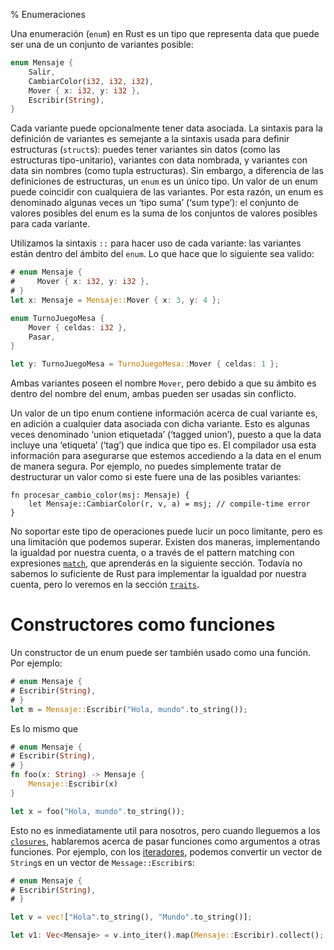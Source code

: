 % Enumeraciones

Una enumeración (`enum`) en Rust es un tipo que representa data que puede ser una de un conjunto de variantes posible:

```rust
enum Mensaje {
    Salir,
    CambiarColor(i32, i32, i32),
    Mover { x: i32, y: i32 },
    Escribir(String),
}
```

Cada variante puede opcionalmente tener data asociada. La sintaxis para la definición de variantes es semejante a la sintaxis usada para definir estructuras (`struct`s): puedes tener variantes sin datos (como las estructuras tipo-unitario), variantes con data nombrada, y variantes con data sin nombres (como tupla estructuras). Sin embargo, a diferencia de las definiciones de estructuras, un `enum` es un único tipo. Un valor de un enum puede coincidir con cualquiera de las variantes. Por esta razón, un enum es denominado algunas veces un ‘tipo suma’ (‘sum type’): el conjunto de valores posibles del enum es la suma de los conjuntos de valores posibles para cada variante.

Utilizamos la sintaxis `::` para hacer uso de cada variante: las variantes están dentro del ámbito del `enum`. Lo que hace que lo siguiente sea valido:

```rust
# enum Mensaje {
#     Mover { x: i32, y: i32 },
# }
let x: Mensaje = Mensaje::Mover { x: 3, y: 4 };

enum TurnoJuegoMesa {
    Mover { celdas: i32 },
    Pasar,
}

let y: TurnoJuegoMesa = TurnoJuegoMesa::Mover { celdas: 1 };
```

Ambas variantes poseen el nombre `Mover`, pero debido a que su ámbito es dentro del nombre del enum, ambas pueden ser usadas sin conflicto.

Un valor de un tipo enum contiene información acerca de cual variante es, en adición a cualquier data asociada con dicha variante. Esto es algunas veces denominado ‘union etiquetada’ (‘tagged union’), puesto a que la data incluye una ‘etiqueta’ (‘tag’) que indica que tipo es. El compilador usa esta información para asegurarse que estemos accediendo a la data en el enum de manera segura. Por ejemplo, no puedes simplemente tratar de destructurar un valor como si este fuere una de las posibles variantes:

```rust,ignore
fn procesar_cambio_color(msj: Mensaje) {
    let Mensaje::CambiarColor(r, v, a) = msj; // compile-time error
}
```

No soportar este tipo de operaciones puede lucir un poco limitante, pero es una limitación que podemos superar. Existen dos maneras, implementando la igualdad por nuestra cuenta, o a través de el pattern matching con expresiones [`match`][match], que aprenderás en la siguiente sección. Todavía no sabemos lo suficiente de Rust para implementar la igualdad por nuestra cuenta, pero lo veremos en la sección [`traits`][traits].

[match]: match.html
[if-let]: if-let.html
[traits]: traits.html

# Constructores como funciones

Un constructor de un enum puede ser también usado como una función. Por ejemplo:

```rust
# enum Mensaje {
# Escribir(String),
# }
let m = Mensaje::Escribir("Hola, mundo".to_string());
```

Es lo mismo que

```rust
# enum Mensaje {
# Escribir(String),
# }
fn foo(x: String) -> Mensaje {
    Mensaje::Escribir(x)
}

let x = foo("Hola, mundo".to_string());
```

Esto no es inmediatamente util para nosotros, pero cuando lleguemos a los [`closures`][closures], hablaremos acerca de pasar funciones como argumentos a otras funciones. Por ejemplo, con los [iteradores][iterators], podemos convertir un vector de `String`s en un vector de `Message::Escribir`s:

```rust
# enum Mensaje {
# Escribir(String),
# }

let v = vec!["Hola".to_string(), "Mundo".to_string()];

let v1: Vec<Mensaje> = v.into_iter().map(Mensaje::Escribir).collect();
```

[closures]: closures.html
[iterators]: iterators.html
